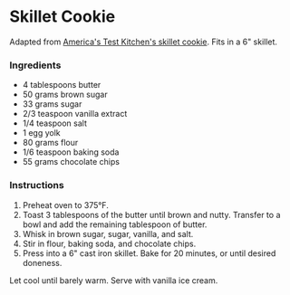 # Skillet Cookie

Adapted from [America's Test Kitchen's skillet cookie](https://www.americastestkitchen.com/recipes/9242-cast-iron-skillet-chocolate-chip-cookie). Fits in a 6" skillet.

### Ingredients

- 4 tablespoons butter
- 50 grams brown sugar
- 33 grams sugar
- 2/3 teaspoon vanilla extract
- 1/4 teaspoon salt
- 1 egg yolk
- 80 grams flour
- 1/6 teaspoon baking soda
- 55 grams chocolate chips

### Instructions

1. Preheat oven to 375&deg;F.
2. Toast 3 tablespoons of the butter until brown and nutty. Transfer to a bowl and add the remaining tablespoon of butter.
3. Whisk in brown sugar, sugar, vanilla, and salt.
4. Stir in flour, baking soda, and chocolate chips.
5. Press into a 6" cast iron skillet. Bake for 20 minutes, or until desired doneness.

Let cool until barely warm. Serve with vanilla ice cream.
